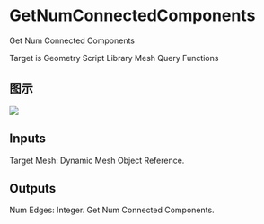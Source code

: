 # GetNumConnectedComponents

Get Num Connected Components

Target is Geometry Script Library Mesh Query Functions

## 图示

![]($-20221218-19115755.png)

## Inputs

Target Mesh: Dynamic Mesh Object Reference.  

## Outputs

Num Edges: Integer. Get Num Connected Components.

